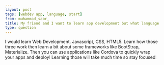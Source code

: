 ```yaml
---
layout: post
tags: [webdev app, language, start]
from: muhammad_sabr_
title: My friend and I want to learn app development but what language should I learn and program?
type: question
---
```

I would learn Web Development. Javascript, CSS, HTML5. Learn how those three work then learn a bit about some frameworks like BootStrap, Materialize. Then you can use applications like Cordova to quickly wrap your apps and deploy! Learning those will take much time so stay focused!
